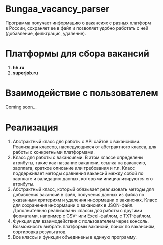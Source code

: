 # Bungaa_vacancy_parser
Программа получает информацию о вакансиях с разных платформ в России, сохраняет ее в файл и позволяет удобно работать с ней (добавление, фильтрация, удаление).  
# Платформы для сбора вакансий
1. **hh.ru**  
2. **superjob.ru**
# Взаимодействие с пользователем
Coming soon...
# Реализация  
1. Абстрактный класс для работы с API сайтов с вакансиями. Реализация классов, наследующихся от абстрактного класса, для работы с конкретными платформами.  
2. Класс для работы с вакансиями. В этом классе определены атрибуты, такие как название вакансии, ссылка на вакансию, зарплата, краткое описание или требования и т.п. Класс поддерживает методы сравнения вакансий между собой по зарплате и валидацию данных, которыми инициализируются его атрибуты.  
3. Абстрактный класс, который обязывает реализовать методы для добавления вакансий в файл, получения данных из файла по указанным критериям и удаления информации о вакансиях. Класс для сохранения информации о вакансиях в JSON-файл. Дополнительно реализованы классы для работы с другими форматами, например с CSV- или Excel-файлом, с TXT-файлом.  
4. Функция для взаимодействия с пользователем через консоль. Возможность выбрать платформы вакансий, поиск по вакансиям, сортировка результатов.  
5. Все классы и функции объединены в единую программу.  
